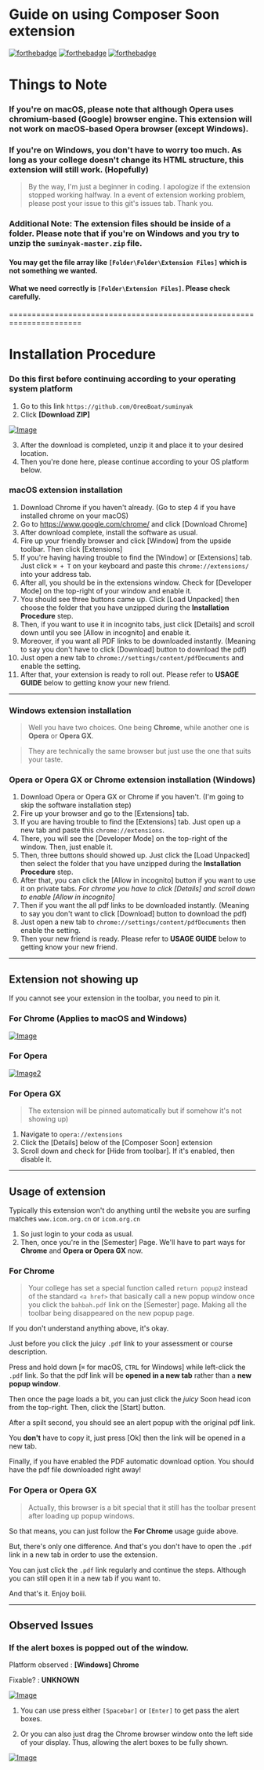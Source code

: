 # Guide on using Composer Soon extension
[![forthebadge](https://forthebadge.com/images/badges/made-with-javascript.svg)](https://forthebadge.com)
[![forthebadge](https://forthebadge.com/images/badges/uses-html.svg)](https://forthebadge.com)
[![forthebadge](https://forthebadge.com/images/badges/built-with-grammas-recipe.svg)](https://forthebadge.com)

# Things to Note
### If you're on macOS, please note that although Opera uses chromium-based (Google) browser engine. This extension will not work on macOS-based Opera browser (except Windows).

### If you're on Windows, you don't have to worry too much. As long as your college doesn't change its HTML structure, this extension will still work. (Hopefully)
> By the way, I'm just a beginner in coding. I apologize if the extension stopped working halfway. In a event of extension working problem, please post your issue to this git's issues tab. Thank you.

### Additional Note: The extension files should be inside of a folder. Please note that if you're on Windows and you try to unzip the `suminyak-master.zip` file. 
#### You may get the file array like `[Folder\Folder\Extension Files]` which is not something we wanted.
#### What we need correctly is `[Folder\Extension Files]`. Please check carefully.

======================================================================
# Installation Procedure
### Do this first before continuing according to your operating system platform
1. Go to this link `https://github.com/OreoBoat/suminyak`
2. Click **[Download ZIP]**

[![Image](https://i.ibb.co/TRPzYt3/Screenshot-2563-06-25-at-7-18-09-PM.png)](https://ibb.co/q9mb7pQ)

3. After the download is completed, unzip it and place it to your desired location.
4. Then you're done here, please continue according to your OS platform below.

### macOS extension installation
1. Download Chrome if you haven't already. (Go to step 4 if you have installed chrome on your macOS)
2. Go to https://www.google.com/chrome/ and click [Download Chrome]
3. After download complete, install the software as usual.
4. Fire up your friendly browser and click [Window] from the upside toolbar. Then click [Extensions]
5. If you're having having trouble to find the [Window] or [Extensions] tab. Just click `⌘ + T` on your keyboard and paste this `chrome://extensions/` into your address tab.
6. After all, you should be in the extensions window. Check for [Developer Mode] on the top-right of your window and enable it.
7. You should see three buttons came up. Click [Load Unpacked] then choose the folder that you have unzipped during the **Installation Procedure** step.
8. Then, if you want to use it in incognito tabs, just click [Details] and scroll down until you see [Allow in incognito] and enable it.
9. Moreover, if you want all PDF links to be downloaded instantly. (Meaning to say you don't have to click [Download] button to download the pdf)
10. Just open a new tab to `chrome://settings/content/pdfDocuments` and enable the setting.
8. After that, your extension is ready to roll out. Please refer to **USAGE GUIDE** below to getting know your new friend.

-----------------------------------------------------------------------

### Windows extension installation
> Well you have two choices. One being **Chrome**, while another one is **Opera** or **Opera GX**.

> They are technically the same browser but just use the one that suits your taste.

### Opera or Opera GX or Chrome extension installation (Windows)
1. Download Opera or Opera GX or Chrome if you haven't. (I'm going to skip the software installation step)
2. Fire up your browser and go to the [Extensions] tab. 
3. If you are having trouble to find the [Extensions] tab. Just open up a new tab and paste this `chrome://extensions`.
4. There, you will see the [Developer Mode] on the top-right of the window. Then, just enable it.
5. Then, three buttons should showed up. Just click the [Load Unpacked] then select the folder that you have unzipped during the **Installation Procedure** step.
6. After that, you can click the [Allow in incognito] button if you want to use it on private tabs.
*For chrome you have to click [Details] and scroll down to enable [Allow in incognito]*
7. Then if you want the all pdf links to be downloaded instantly. (Meaning to say you don't want to click [Download] button to download the pdf)
8. Just open a new tab to `chrome://settings/content/pdfDocuments` then enable the setting.
9. Then your new friend is ready. Please refer to **USAGE GUIDE** below to getting know your new friend.

-----------------------------------------------------------------------

## Extension not showing up
If you cannot see your extension in the toolbar, you need to pin it.

### For Chrome (Applies to macOS and Windows)

[![Image](https://i.ibb.co/jyzYsHb/Screenshot-2563-06-25-at-6-24-39-PM.png)](https://imgbb.com/)


### For Opera

[![Image2](https://i.ibb.co/hKdRM8n/Screenshot-2563-06-25-at-6-40-56-PM.png)](https://imgbb.com/)

### For Opera GX
> The extension will be pinned automatically but if somehow it's not showing up)
1. Navigate to `opera://extensions`
2. Click the [Details] below of the [Composer Soon] extension
3. Scroll down and check for [Hide from toolbar]. If it's enabled, then disable it.

-----------------------------------------------------------------------

## Usage of extension
Typically this extension won't do anything until the website you are surfing matches `www.icom.org.cn` or `icom.org.cn`
1. So just login to your coda as usual. 
2. Then, once you're in the [Semester] Page. We'll have to part ways for **Chrome** and **Opera or Opera GX** now.

### For Chrome
> Your college has set a special function called `return popup2` instead of the standard `<a href>` that basically call a new popup window once you click the `bahbah.pdf` link on the [Semester] page. Making all the toolbar being disappeared on the new popup page.

If you don't understand anything above, it's okay. 

Just before you click the juicy `.pdf` link to your assessment or course description.

Press and hold down [`⌘` for macOS, `CTRL` for Windows] while left-click the `.pdf` link. So that the pdf link will be **opened in a new tab** rather than a **new popup window**.

Then once the page loads a bit, you can just click the *juicy* Soon head icon from the top-right. Then, click the [Start] button.

After a spilt second, you should see an alert popup with the original pdf link. 

You **don't** have to copy it, just press [Ok] then the link will be opened in a new tab.

Finally, if you have enabled the PDF automatic download option. You should have the pdf file downloaded right away!

### For Opera or Opera GX

> Actually, this browser is a bit special that it still has the toolbar present after loading up popup windows.

So that means, you can just follow the **For Chrome** usage guide above. 

But, there's only one difference. And that's you don't have to open the `.pdf` link in a new tab in order to use the extension. 

You can just click the `.pdf` link regularly and continue the steps. Although you can still open it in a new tab if you want to.

And that's it. Enjoy boiii.


-----------------------------------------------------------------------


## Observed Issues

### If the alert boxes is popped out of the window.

Platform observed : **[Windows] Chrome**

Fixable? : **UNKNOWN**

[![Image](https://i.ibb.co/8DGQHTt/testsa.jpg)](https://imgbb.com/)

1. You can use press either `[Spacebar]` or `[Enter]` to get pass the alert boxes.

2. Or you can also just drag the Chrome browser window onto the left side of your display. Thus, allowing the alert boxes to be fully shown.

[![Image](https://i.ibb.co/ySGWm1p/new.jpg)](https://imgbb.com/)




